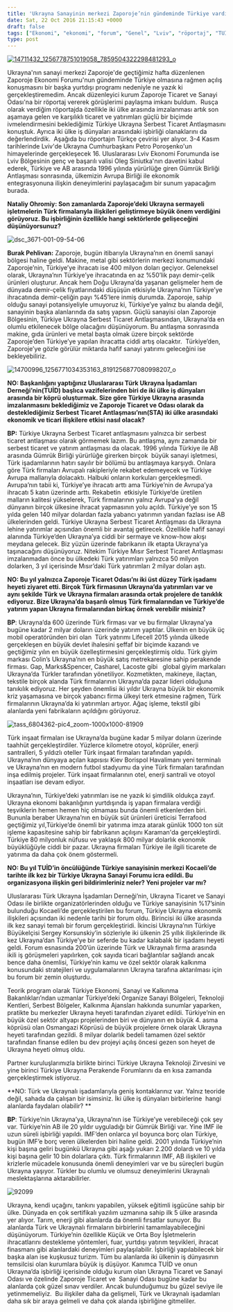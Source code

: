 ```yaml
---
title: 'Ukrayna Sanayinin merkezi Zaporoje’nin gündeminde Türkiye vardı, Burak Pehlivan'
date: Sat, 22 Oct 2016 21:15:43 +0000
draft: false
tags: ["Ekonomi", "ekonomi", "forum", "Genel", "Lviv", "röportaj", "TUİD", "TUİD (Türk Ukrayna İşadamları Derneği)", "Türkiye Ukrayna sanayi forumu", "Türkiye Ukrayna Serbest Ticaret Antlaşması", "Ukrayna", "Zaporoje"]
type: post
---
```


[![14711432_1256778751019058_7859504322298481293_o](https://burakpehlivan.org/wp-content/uploads/2016/10/14711432_1256778751019058_7859504322298481293_o2.jpg)](https://burakpehlivan.org/wp-content/uploads/2016/10/14711432_1256778751019058_7859504322298481293_o2.jpg)








Ukrayna'nın sanayi merkezi Zaporoje'de geçtiğimiz hafta düzenlenen Zaporoje Ekonomi Forumu'nun gündeminde Türkiye olmasına rağmen açılış konuşmasını bir başka yurtdışı programı nedeniyle ne yazık ki gerçekleştiremedim. Ancak düzenleyici kurum Zaporoje Ticaret ve Sanayi Odası'na bir röportaj vererek görüşlerimi paylaşma imkanı buldum.  Rusça olarak verdiğim röportajda özellikle iki ülke arasında imzalanması artık son aşamaya gelen ve karşılıklı ticaret ve yatırımları güçlü bir biçimde ivmelendirmesini beklediğimiz Türkiye Ukrayna Serbest Ticaret Antlaşmasını konuştuk. Ayrıca iki ülke iş dünyaları arasındaki işbirliği olanaklarını da değerlendirdik.  Aşağıda bu röportajın Türkçe çevirisi yer alıyor. 3-4 Kasım tarihlerinde Lviv'de Ukrayna Cumhurbaşkanı Petro Poroşenko'un himayelerinde gerçekleşecek 16. Uluslararası Lviv Ekonomi Forumunda ise Lviv Bölgesinin genç ve başarılı valisi Oleg Siniutka'nın davetini kabul ederek, Türkiye ve AB arasında 1996 yılında yürürlüğe giren Gümrük Birliği Antlaşması sonrasında, ülkemizin Avrupa Birliği ile ekonomik entegrasyonuna ilişkin deneyimlerini paylaşacağım bir sunum yapacağım burada.








**Nataliy Ohromiy: Son zamanlarda Zaporoje’deki Ukrayna sermayeli işletmelerin Türk firmalarıyla ilişkileri geliştirmeye büyük önem verdiğini görüyoruz. Bu işbirliğinin özellikle hangi sektörlerde gelişeceğini düşünüyorsunuz?**




![dsc_3671-001-09-54-06](https://burakpehlivan.org/wp-content/uploads/2016/10/DSC_3671-001-09.54.06.jpg)




**Burak Pehlivan:** Zaporoje, bugün itibarıyla Ukrayna’nın en önemli sanayi bölgesi haline geldi. Makine, metal gibi sektörlerin merkezi konumundaki Zaporoje’nin, Türkiye’ye ihracatı ise 400 milyon doları geçiyor. Geleneksel olarak, Ukrayna’nın Türkiye’ye ihracatında en az %50’lik payı demir-çelik ürünleri oluşturur. Ancak hem Doğu Ukrayna’da yaşanan gelişmeler hem de dünyada demir-çelik fiyatlarındaki düşüşün etkisiyle Ukrayna’nın Türkiye’ye ihracatında demir-çeliğin payı %45’lere inmiş durumda. Zaporoje, sahip olduğu sanayi potansiyeliyle umuyoruz ki, Türkiye’ye yalnız bu alanda değil, sanayinin başka alanlarında da satış yapsın. Güçlü sanayisi olan Zaporoje Bölgesinin, Türkiye Ukrayna Serbest Ticaret Antlaşmasından, Ukrayna’da en olumlu etkilenecek bölge olacağını düşünüyorum. Bu antlaşma sonrasında makine, gıda ürünleri ve metal başta olmak üzere birçok sektörde Zaporoje’den Türkiye’ye yapılan ihracatta ciddi artış olacaktır.  Türkiye’den, Zaporoje’ye gözle görülür miktarda hafif sanayi yatırımı geleceğini ise bekleyebiliriz.  




![14700996_1256771034353163_8191256877080998207_o](https://burakpehlivan.org/wp-content/uploads/2016/10/14700996_1256771034353163_8191256877080998207_o.jpg)




**NO: Başkanlığını yaptığınız Uluslararası Türk Ukrayna İşadamları Derneği’nin(TUİD) başlıca vazifelerinden biri de iki ülke iş dünyaları arasında bir köprü oluşturmak. Size göre Türkiye Ukrayna arasında imzalanmasını beklediğimiz ve Zaporoje Ticaret ve Odası olarak da desteklediğimiz Serbest Ticaret Antlaşması’nın(STA) iki ülke arasındaki ekonomik ve ticari ilişkilere etkisi nasıl olacak?**




**BP:** Türkiye Ukrayna Serbest Ticaret antlaşmasını yalnızca bir serbest ticaret antlaşması olarak görmemek lazım. Bu antlaşma, aynı zamanda bir serbest ticaret ve yatırım antlaşması da olacak. 1996 yılında Türkiye ile AB arasında Gümrük Birliği yürürlüğe girerken birçok  büyük sanayi işletmesi, Türk işadamlarının hatırı sayılır bir bölümü bu antlaşmaya karşıydı. Onlara göre Türk firmaları Avrupalı rakipleriyle rekabet edemeyecek ve Türkiye Avrupa mallarıyla dolacaktı. Halbuki onların korkuları gerçekleşmedi. Avrupa’nın tabii ki, Türkiye’ye ihracatı arttı ama Türkiye’nin de Avrupa’ya ihracatı 5 katın üzerinde arttı. Rekabetin  etkisiyle Türkiye’de üretilen malların kalitesi yükselerek, Türk firmalarının yalnız Avrupa’ya değil dünyanın birçok ülkesine ihracat yapmasının yolu açıldı. Türkiye’ye son 15 yılda gelen 140 milyar dolardan fazla yabancı yatırımın yarıdan fazlası ise AB ülkelerinden geldi. Türkiye Ukrayna Serbest Ticaret Antlaşması da Ukrayna lehine yatırımlar açısından önemli bir avantaj getirecek. Özellikle hafif sanayi alanında Türkiye’den Ukrayna’ya ciddi bir sermaye ve know-how akışı meydana gelecek. Biz yüzün üzerinde fabrikanın ilk etapta Ukrayna’ya taşınacağını düşünüyoruz. Nitekim Türkiye Mısır Serbest Ticaret Antlaşması imzalanmadan önce bu ülkedeki Türk yatırımları yalnızca 50 milyon dolarken, 3 yıl içerisinde Mısır’daki Türk yatırımları 2 milyar doları aştı. 




**NO: Bu yıl yalnızca Zaporoje Ticaret Odası’nı iki üst düzey Türk işadamı heyeti ziyaret etti. Birçok Türk firmasının Ukrayna’da yatırımları var ve aynı şekilde Türk ve Ukrayna firmaları arasında ortak projelere de tanıklık ediyoruz. Bize Ukrayna’da başarılı olmuş Türk firmalarından ve Türkiye’de yatırım yapan Ukrayna firmalarından birkaç örnek verebilir misiniz?**




**BP**: Ukrayna’da 600 üzerinde Türk firması var ve bu firmalar Ukrayna’ya bugüne kadar 2 milyar doların üzerinde yatırım yaptılar. Ülkenin en büyük üç mobil operatöründen biri olan  Türk yatırımı Lifecell 2015 yılında ülkede gerçekleşen en büyük devlet ihalesini şeffaf bir biçimde kazandı ve geçtiğimiz yılın en büyük özelleştirmesini gerçekleştirmiş oldu. Türk giyim markası Colin’s Ukrayna’nın en büyük satış metrekaresine sahip perakende firması. Gap, Marks&Spencer, Casharel, Lacoste gibi   global giyim markaları Ukrayna’da Türkler tarafından yönetiliyor. Kozmetikten, makineye, ilaçtan, tekstile birçok alanda Türk firmalarının Ukrayna’da pazar lideri olduğuna tanıkılık ediyoruz. Her şeyden önemlisi iki yıldır Ukrayna büyük bir ekonomik kriz yaşamasına ve birçok yabancı firma ülkeyi terk etmesine rağmen, Türk firmalarının Ukrayna’da ki yatırımları artıyor. Ağaç işleme, tekstil gibi alanlarda yeni fabrikaların açıldığını görüyoruz. 




![tass_6804362-pic4_zoom-1000x1000-81909](https://burakpehlivan.org/wp-content/uploads/2016/10/TASS_6804362-pic4_zoom-1000x1000-81909.jpg)




Türk inşaat firmaları ise Ukrayna’da bugüne kadar 5 milyar doların üzerinde taahhüt gerçekleştirdiler. Yüzlerce kilometre otoyol, köprüler, enerji santralleri, 5 yıldızlı oteller Türk inşaat firmaları tarafından yapıldı. Ukrayna’nın dünyaya açılan kapısısı Kiev Borispol Havalimanı yeni terminalı ve Ukrayna’nın en modern futbol stadyumu da yine Türk firmaları tarafından inşa edilmiş projeler. Türk inşaat firmalarının otel, enerji santrali ve otoyol inşaatları ise devam ediyor. 




Ukrayna’nın, Türkiye’deki yatırımları ise ne yazık ki şimdilik oldukça zayıf. Ukrayna ekonomi bakanlığının yurtdışında iş yapan firmalara verdiği teşviklerin hemen hemen hiç olmaması bunda önemli etkenlerden biri. Bununla beraber Ukrayna’nın en büyük süt ürünleri üreticisi Terrafood geçtiğimiz yıl,Türkiye’de önemli bir yatırıma imza atarak günlük 1000 ton süt işleme kapasitesine sahip bir fabrikanın açılışını Karaman'da gerçekleştirdi. Türkiye 80 milyonluk nüfusu ve yaklaşık 800 milyar dolarlık ekonomik büyüklüğüyle ciddi bir pazar. Ukrayna firmaları Türkiye ile ilgili ticarete de yatırıma da daha çok önem göstermeli. 




**NO: Bu yıl TUİD’in öncülüğünde Türkiye sanayisinin merkezi Kocaeli’de tarihte ilk kez bir Türkiye Ukrayna Sanayi Forumu icra edildi. Bu organizasyona ilişkin geri bildirimleriniz neler? Yeni projeler var mı?**




Uluslararası Türk Ukrayna İşadamları Derneği’nin, Ukrayna Ticaret ve Sanayi Odası ile birlikte organizatörlerinden olduğu ve Türkiye sanayisinin %17’sinin bulunduğu Kocaeli’de gerçekleştirilen bu forum, Türkiye Ukrayna ekonomik ilişkileri açısından iki nedenle tarihi bir forum oldu. Birincisi iki ülke arasında ilk kez sanayi temalı bir forum gerçekleştiridi. İkincisi Ukrayna’nın Türkiye Büyükelçisi Sergey Korsunskiy’in sözleriyle iki ülkenin 25 yıllık ilişkilerinde ilk kez Ukrayna’dan Türkiye’ye bir seferde bu kadar kalabalık bir işadamı heyeti geldi. Forum esnasında 200’ün üzerinde Türk ve Ukraynalı firma arasında ikili iş görüşmeleri yapılırken, çok sayıda ticari bağlantılar sağlandı ancak bence daha önemlisi, Türkiye’nin kamu ve özel sektör olarak kalkınma konusundaki stratejileri ve uygulamalarının Ukrayna tarafına aktarılması için bu forum bir zemin oluşturdu.  




Teorik program olarak Türkiye Ekonomi, Sanayi ve Kalkınma Bakanlıkları’ndan uzmanlar Türkiye’deki Organize Sanayi Bölgeleri, Teknoloji Kentleri, Serbest Bölgeler, Kalkınma Ajansları hakkında sunumlar yaparken, pratikte bu merkezler Ukrayna heyeti tarafından ziyaret edildi. Türkiye’nin en büyük özel sektör altyapı projelerinden biri ve dünyanın en büyük 4. asma köprüsü olan Osmangazi Köprüsü de büyük projelere örnek olarak Ukrayna heyeti tarafından gezildi. 8 milyar dolarlık bedeli tamamen özel sektör tarafından finanse edilen bu dev projeyi açılış öncesi gezen son heyet de Ukrayna heyeti olmuş oldu. 




Partner kuruluşlarımızla birlikte birinci Türkiye Ukrayna Teknoloji Zirvesini ve yine birinci Türkiye Ukrayna Perakende Forumlarını da en kısa zamanda gerçekleştirmek istiyoruz. 




**NO: Türk ve Ukraynalı işadamlarıyla geniş kontaklarınız var. Yalnız teoride değil, sahada da çalışan bir isimsiniz. İki ülke iş dünyaları birbirlerine  hangi alanlarda faydaları olabilir? **




**BP**: Türkiye’nin Ukrayna’ya, Ukrayna’nın ise Türkiye’ye verebileceği çok şey var. Türkiye’nin AB ile 20 yıldır uyguladığı bir Gümrük Birliği var. Yine IMF ile uzun süreli işbirliği yapıldı. IMF’den onlarca yıl boyunca borç olan Türkiye, bugün IMF’e borç veren ülkelerden biri haline geldi. 2001 yılında Türkiye’nin kişi başına geliri bugünkü Ukrayna gibi aşağı yukarı 2.200 dolardı ve 10 yılda kişi başına gelir 10 bin dolarlara çıktı. Türk firmalarının IMF, AB ilişkileri ve krizlerle mücadele konusunda önemli deneyimleri var ve bu süreçleri bugün Ukrayna yaşıyor. Türkler bu olumlu ve olumsuz deneyimlerini Ukraynalı meslektaşlarına aktarabilirler.




![92099](https://burakpehlivan.org/wp-content/uploads/2016/10/92099.jpg)




Ukrayna, kendi uçağını, tankını yapabilen, yüksek eğitimli işgücüne sahip bir ülke. Dünyada en çok sertifikalı yazılım uzmanına sahip ilk 5 ülke arasında yer alıyor. Tarım, enerji gibi alanlarda da önemli fırsatlar sunuyor. Bu alanlarda Türk ve Ukraynalı firmaların birbirlerini tamamlayabileceğini düşünüyorum. Türkiye’nin özellikle Küçük ve Orta Boy İşletmelerin ihracatlarını destekleme yöntemleri, fuar, yurtdışı yatırım teşvikleri, ihracat finasmanı gibi alanlardaki deneyimleri paylaşılabilir. İşbirliği yapılabilecek bir başka alan ise kuşkusuz turizm. Tüm bu alanlarda iki ülkenin iş dünyasının temsilcisi olan kurumlara büyük iş düşüyor. Kanımca TUİD ve onun Ukrayna’da işbirliği içerisinde olduğu kurum olan Ukrayna Ticaret ve Sanayi Odası ve özelinde Zaporoje Ticaret ve  Sanayi Odası bugüne kadar bu alanlarda çok güzel sınav verdiler. Ancak bulunduğumuz bu güzel seviye ile yetinmemeliyiz.  Bu ilişkiler daha da gelişmeli, Türk ve Ukraynalı işadamları daha sık bir araya gelmeli ve daha çok alanda işbirliğine gitmeliler. 


